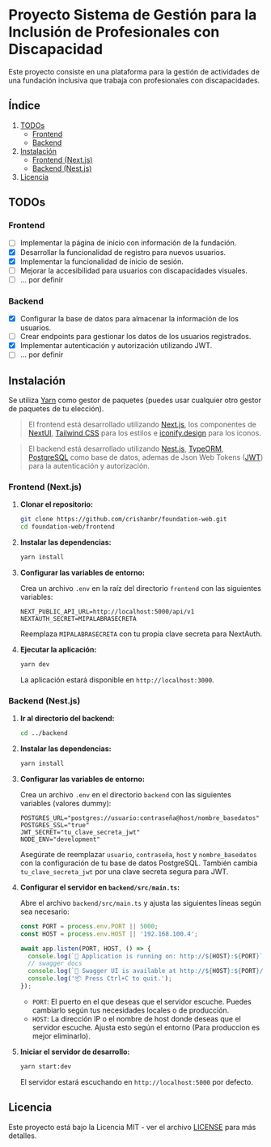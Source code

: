 # Proyecto Sistema de Gestión para la Inclusión de Profesionales con Discapacidad

Este proyecto consiste en una plataforma para la gestión de actividades de una fundación inclusiva que trabaja con profesionales con discapacidades.

## Índice

1. [TODOs](#todos)
   - [Frontend](#frontend)
   - [Backend](#backend)
2. [Instalación](#instalación)
   - [Frontend (Next.js)](#frontend-nextjs)
   - [Backend (Nest.js)](#backend-nestjs)
3. [Licencia](#licencia)

## TODOs

### Frontend

- [ ] Implementar la página de inicio con información de la fundación.
- [x] Desarrollar la funcionalidad de registro para nuevos usuarios.
- [x] Implementar la funcionalidad de inicio de sesión.
- [ ] Mejorar la accesibilidad para usuarios con discapacidades visuales.
- [ ] ... por definir

### Backend

- [x] Configurar la base de datos para almacenar la información de los usuarios.
- [ ] Crear endpoints para gestionar los datos de los usuarios registrados.
- [x] Implementar autenticación y autorización utilizando JWT.
- [ ] ... por definir

## Instalación

Se utiliza [Yarn](https://yarnpkg.com/) como gestor de paquetes (puedes usar cualquier otro gestor de paquetes de tu elección).

> El frontend está desarrollado utilizando [Next.js](https://nextjs.org/), los componentes de [NextUI](https://nextui.org/), [Tailwind CSS](https://tailwindcss.com/) para los estilos e [iconify.design](https://iconify.design/) para los iconos.

> El backend está desarrollado utilizando [Nest.js](https://nestjs.com/), [TypeORM](https://typeorm.io/), [PostgreSQL](https://www.postgresql.org/) como base de datos, ademas de Json Web Tokens ([JWT](https://jwt.io/)) para la autenticación y autorización.

### Frontend (Next.js)

1. **Clonar el repositorio:**

   ```bash
   git clone https://github.com/crishanbr/foundation-web.git
   cd foundation-web/frontend
   ```

2. **Instalar las dependencias:**

   ```bash
   yarn install
   ```

3. **Configurar las variables de entorno:**

   Crea un archivo `.env` en la raíz del directorio `frontend` con las siguientes variables:

   ```plaintext
   NEXT_PUBLIC_API_URL=http://localhost:5000/api/v1
   NEXTAUTH_SECRET=MIPALABRASECRETA
   ```

   Reemplaza `MIPALABRASECRETA` con tu propia clave secreta para NextAuth.

4. **Ejecutar la aplicación:**

   ```bash
   yarn dev
   ```

   La aplicación estará disponible en `http://localhost:3000`.

### Backend (Nest.js)

1. **Ir al directorio del backend:**

   ```bash
   cd ../backend
   ```

2. **Instalar las dependencias:**

   ```bash
   yarn install
   ```

3. **Configurar las variables de entorno:**

   Crea un archivo `.env` en el directorio `backend` con las siguientes variables (valores dummy):

   ```plaintext
   POSTGRES_URL="postgres://usuario:contraseña@host/nombre_basedatos"
   POSTGRES_SSL="true"
   JWT_SECRET="tu_clave_secreta_jwt"
   NODE_ENV="development"
   ```

   Asegúrate de reemplazar `usuario`, `contraseña`, `host` y `nombre_basedatos` con la configuración de tu base de datos PostgreSQL. También cambia `tu_clave_secreta_jwt` por una clave secreta segura para JWT.

4. **Configurar el servidor en `backend/src/main.ts`:**

   Abre el archivo `backend/src/main.ts` y ajusta las siguientes líneas según sea necesario:

   ```typescript
   const PORT = process.env.PORT || 5000;
   const HOST = process.env.HOST || '192.168.100.4';

   await app.listen(PORT, HOST, () => {
     console.log(`🚀 Application is running on: http://${HOST}:${PORT}`);
     // swagger docs
     console.log(`📖 Swagger UI is available at http://${HOST}:${PORT}/docs`);
     console.log('📦 Press Ctrl+C to quit.');
   });
   ```

   - `PORT`: El puerto en el que deseas que el servidor escuche. Puedes cambiarlo según tus necesidades locales o de producción.
   - `HOST`: La dirección IP o el nombre de host donde deseas que el servidor escuche. Ajusta esto según el entorno (Para produccion es mejor eliminarlo).

5. **Iniciar el servidor de desarrollo:**

   ```bash
   yarn start:dev
   ```

   El servidor estará escuchando en `http://localhost:5000` por defecto.

## Licencia

Este proyecto está bajo la Licencia MIT - ver el archivo [LICENSE](LICENSE) para más detalles.

